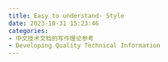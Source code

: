 ```yaml
---
title: Easy to understand- Style
date: 2023-10-31 15:23:46
categories:
- 中文技术文档的写作理论参考
- Developing Quality Technical Information
---
```

